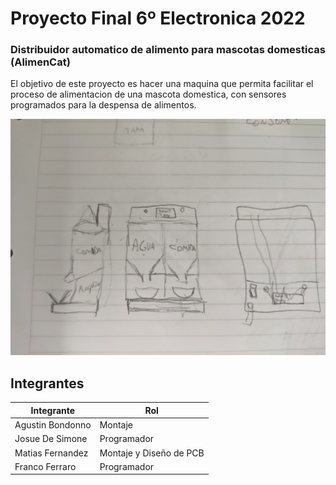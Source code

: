 # Proyecto Final 6º Electronica 2022
### Distribuidor automatico de alimento para mascotas domesticas (AlimenCat)
El objetivo de este proyecto es hacer una maquina que permita facilitar el proceso de alimentacion de una mascota domestica, con sensores programados para la despensa de alimentos.

![Imagen](imagenes/IMG_20220328_161809.jpg)
## Integrantes
Integrante|Rol
------------------|--------
Agustin Bondonno | Montaje
Josue De Simone | Programador
Matias Fernandez | Montaje y Diseño de PCB
Franco Ferraro | Programador
